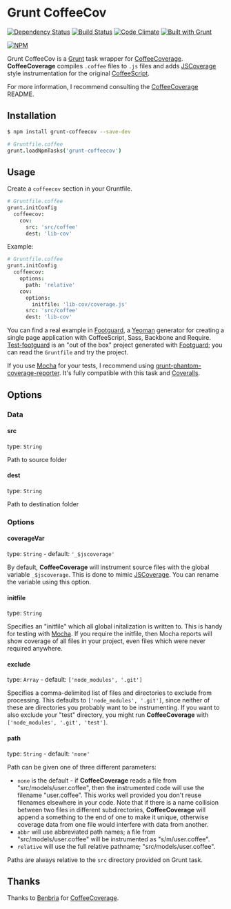 Grunt CoffeeCov
===============

[![Dependency Status](https://gemnasium.com/mazerte/grunt-coffeecov.png)](https://gemnasium.com/mazerte/grunt-coffeecov)
[![Build Status](https://travis-ci.org/mazerte/grunt-coffeecov.png?branch=master)](https://travis-ci.org/mazerte/grunt-coffeecov)
[![Code Climate](https://codeclimate.com/github/mazerte/grunt-coffeecov.png)](https://codeclimate.com/github/mazerte/grunt-coffeecov)
[![Built with Grunt](https://cdn.gruntjs.com/builtwith.png)](https://gruntjs.com/)

[![NPM](https://nodei.co/npm/grunt-coffeecov.png?downloads=true&stars=true)](https://nodei.co/npm/grunt-coffeecov/) 

Grunt CoffeeCov is a [Grunt][] task wrapper for [CoffeeCoverage][].
**CoffeeCoverage** compiles `.coffee` files to `.js` files and adds
[JSCoverage][] style instrumentation for the original [CoffeeScript][].

For more information, I recommend consulting the [CoffeeCoverage][] README.

## Installation

```bash
$ npm install grunt-coffeecov --save-dev
```

```coffeescript
# Gruntfile.coffee
grunt.loadNpmTasks('grunt-coffeecov')
```

## Usage

Create a `coffeecov` section in your Gruntfile.

```coffeescript
# Gruntfile.coffee
grunt.initConfig
  coffeecov:
    cov:
      src: 'src/coffee'
      dest: 'lib-cov'
```

Example:

```coffeescript
# Gruntfile.coffee
grunt.initConfig
  coffeecov:
    options:
      path: 'relative'
    cov:
      options:
        initfile: 'lib-cov/coverage.js'
      src: 'src/coffee'
      dest: 'lib-cov'
```

You can find a real example in [Footguard][], a [Yeoman][] generator for
creating a single page application with CoffeeScript, Sass, Backbone and
Require. [Test-footguard][] is an "out of the box" project generated with
[Footguard][]; you can read the `Gruntfile` and try the project. 

If you use [Mocha][] for your tests, I recommend using
[grunt-phantom-coverage-reporter][]. It's fully compatible with this task
and [Coveralls][].

## Options

### Data

#### src

type: `String`

Path to source folder

#### dest

type: `String`

Path to destination folder

### Options

#### coverageVar

type: `String` - default: `'_$jscoverage'`

By default, **CoffeeCoverage** will instrument source files with the global
variable `_$jscoverage`. This is done to mimic [JSCoverage][]. You can rename
the variable using this option.

#### initfile

type: `String`

Specifies an "initfile" which all global initalization is written to. This is
handy for testing with [Mocha][]. If you require the initfile, then Mocha
reports will show coverage of all files in your project, even files which were
never required anywhere.

#### exclude

type: `Array` - default: `['node_modules', '.git']`

Specifies a comma-delimited list of files and directories to exclude from
processing. This defaults to `['node_modules', '.git']`, since neither of these
are directories you probably want to be instrumenting. If you want to also
exclude your "test" directory, you might run **CoffeeCoverage** with
`['node_modules', '.git', 'test']`.

#### path

type: `String` - default: `'none'`

Path can be given one of three different parameters:

 - `none` is the default - if **CoffeeCoverage** reads a file from
   "src/models/user.coffee", then the instrumented code will use the filename
   "user.coffee". This works well provided you don't reuse filenames elsewhere
   in your code.  Note that if there is a name collision between two files in
   different subdirectories, **CoffeeCoverage** will append a something to the
   end of one to make it unique, otherwise coverage data from one file would
   interfere with data from another.
 - `abbr` will use abbreviated path names; a file from
   "src/models/user.coffee" will be instrumented as "s/m/user.coffee".
 - `relative` will use the full relative pathname; "src/models/user.coffee".

Paths are always relative to the `src` directory provided on Grunt task.

## Thanks

Thanks to [Benbria][] for [CoffeeCoverage][].


[Grunt]: https://gruntjs.com/
[Benbria]: https://github.com/benbria/
[CoffeeCoverage]: https://github.com/benbria/coffee-coverage/
[JSCoverage]: https://siliconforks.com/jscoverage/
[CoffeeScript]: http://coffeescript.org/
[Mocha]: https://mochajs.org/
[Coveralls]: https://coveralls.io/
[Yeoman]: http://yeoman.io/
[Footguard]: https://github.com/mazerte/generator-footguard/
[Test-footguard]: https://github.com/mazerte/test-footguard/
[grunt-phantom-coverage-reporter]: https://github.com/mazerte/mocha-phantom-coverage-reporter/

